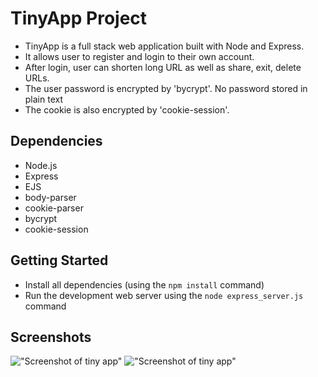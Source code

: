 # TinyApp Project

- TinyApp is a full stack web application built with Node and Express.
- It allows user to register and login to their own account.
- After login, user can shorten long URL as well as share, exit, delete URLs.
- The user password is encrypted by 'bycrypt'. No password stored in plain text
- The cookie is also encrypted by 'cookie-session'.

## Dependencies

- Node.js
- Express
- EJS
- body-parser
- cookie-parser
- bycrypt
- cookie-session

## Getting Started

- Install all dependencies (using the `npm install` command)
- Run the development web server using the `node express_server.js` command

## Screenshots

!["Screenshot of tiny app"](https://raw.githubusercontent.com/JimmyLin39/tiny-app/feature/copylink-button/docs/screen-shot-1.png)
!["Screenshot of tiny app"](https://raw.githubusercontent.com/JimmyLin39/tiny-app/feature/copylink-button/docs/screen-shot-2.png)